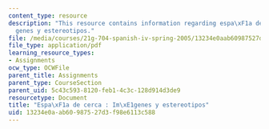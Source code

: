 ```yaml
---
content_type: resource
description: "This resource contains information regarding espa\xF1a de cerca : Im\xE1\
  genes y estereotipos."
file: /media/courses/21g-704-spanish-iv-spring-2005/13234e0aab60987527d3f98e6113c588_MIT21G_704S05_imagenes.pdf
file_type: application/pdf
learning_resource_types:
- Assignments
ocw_type: OCWFile
parent_title: Assignments
parent_type: CourseSection
parent_uid: 5c43c593-8120-feb1-4c3c-128d914d3de9
resourcetype: Document
title: "Espa\xF1a de cerca : Im\xE1genes y estereotipos"
uid: 13234e0a-ab60-9875-27d3-f98e6113c588
---
```


